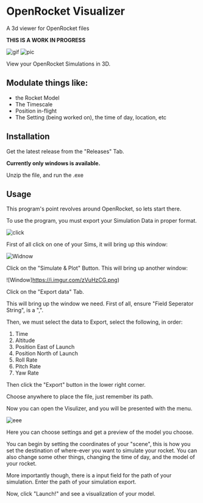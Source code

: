 # OpenRocket Visualizer
 A 3d viewer for OpenRocket files

 **THIS IS A WORK IN PROGRESS**

 ![gif](https://i.imgur.com/wQ91TuP.gif)
 ![pic](https://i.imgur.com/zVuHzCG.png)


View your OpenRocket Simulations in 3D.

## Modulate things like:
- the Rocket Model
- The Timescale
- Position in-flight
- The Setting (being worked on), the time of day, location, etc


## Installation

Get the latest release from the "Releases" Tab.

**Currently only windows is available.**

Unzip the file, and run the .exe


## Usage
This program's point revolves around OpenRocket, so lets start there.

To use the program, you must export your Simulation Data in proper format.

![click](https://i.imgur.com/chiZOHb.png)

First of all click on one of your Sims, it will bring up this window:

![Widnow](https://i.imgur.com/Lh2BMfl.png)

Click on the "Simulate & Plot" Button. This will bring up another window:

![Window]https://i.imgur.com/zVuHzCG.png)

Click on the "Export data" Tab.

This will bring up the window we need. 
First of all, ensure "Field Seperator String", is a ",".

Then, we must select the data to Export, select the following, in order:
1. Time
2. Altitude
3. Position East of Launch
4. Position North of Launch
5. Roll Rate
6. Pitch Rate
7. Yaw Rate

Then click the "Export" button in the lower right corner.

Choose anywhere to place the file, just remember its path.


Now you can open the Visulizer, and you will be presented with the menu.

![eee](https://i.imgur.com/gV27PBW.png)

Here you can choose settings and get a preview of the model you choose.

You can begin by setting the coordinates of your "scene", this is how you set the destination of where-ever you want to simulate your rocket. 
You can also change some other things, changing the time of day, and the model of your rocket.

More importantly though, there is a input field for the path of your simulation. Enter the path of your simulation export.

Now, click "Launch!" and see a visualization of your model.

